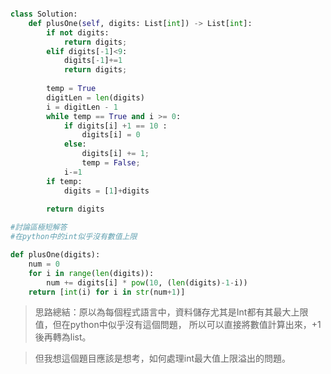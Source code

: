 
```python

class Solution:
    def plusOne(self, digits: List[int]) -> List[int]:
        if not digits:
            return digits;
        elif digits[-1]<9:
            digits[-1]+=1
            return digits;
        
        temp = True
        digitLen = len(digits)
        i = digitLen - 1
        while temp == True and i >= 0:            
            if digits[i] +1 == 10 :
                digits[i] = 0
            else:
                digits[i] += 1;
                temp = False;
            i-=1
        if temp:
            digits = [1]+digits
        
        return digits

```

```python
#討論區極短解答
#在python中的int似乎沒有數值上限

def plusOne(digits):
    num = 0
    for i in range(len(digits)):
    	num += digits[i] * pow(10, (len(digits)-1-i))
    return [int(i) for i in str(num+1)]

```


> 思路總結：原以為每個程式語言中，資料儲存尤其是Int都有其最大上限值，但在python中似乎沒有這個問題，
所以可以直接將數值計算出來，+1後再轉為list。

> 但我想這個題目應該是想考，如何處理int最大值上限溢出的問題。
